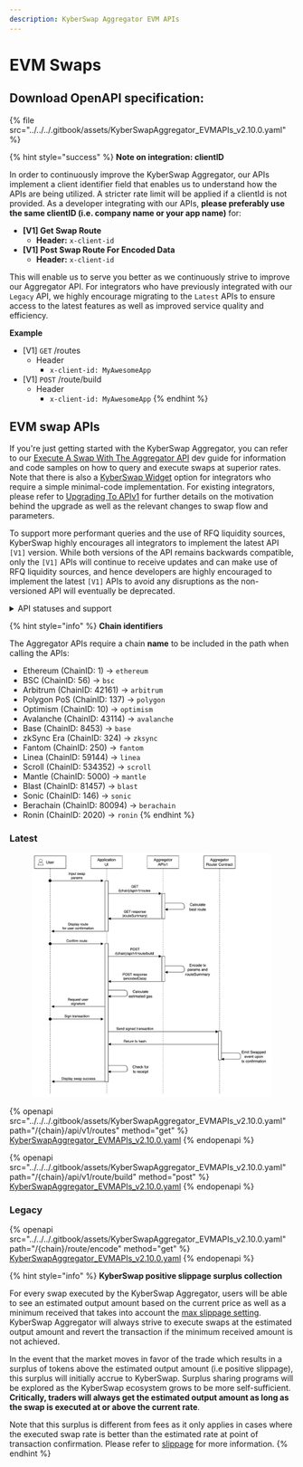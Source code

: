 ```yaml
---
description: KyberSwap Aggregator EVM APIs
---
```


# EVM Swaps

## Download OpenAPI specification:

{% file src="../../../.gitbook/assets/KyberSwapAggregator_EVMAPIs_v2.10.0.yaml" %}

{% hint style="success" %}
**Note on integration: clientID**

In order to continuously improve the KyberSwap Aggregator, our APIs implement a client identifier field that enables us to understand how the APIs are being utilized. A stricter rate limit will be applied if a clientId is not provided. As a developer integrating with our APIs, **please preferably use the same clientID (i.e. company name or your app name)** for:

* **\[V1] Get Swap Route**
  * **Header:** `x-client-id`
* **\[V1] Post Swap Route For Encoded Data**
  * **Header:** `x-client-id`

This will enable us to serve you better as we continuously strive to improve our Aggregator API. For integrators who have previously integrated with our `Legacy` API, we highly encourage migrating to the `Latest` APIs to ensure access to the latest features as well as improved service quality and efficiency.

**Example**

* \[V1] `GET` /routes
  * Header
    * `x-client-id: MyAwesomeApp`
* \[V1] `POST` /route/build
  * Header
    * `x-client-id: MyAwesomeApp`
{% endhint %}

## EVM swap APIs

If you're just getting started with the KyberSwap Aggregator, you can refer to our [Execute A Swap With The Aggregator API](../developer-guides/execute-a-swap-with-the-aggregator-api.md) dev guide for information and code samples on how to query and execute swaps at superior rates. Note that there is also a [KyberSwap Widget](../../kyberswap-widget/) option for integrators who require a simple minimal-code implementation. For existing integrators, please refer to [Upgrading To APIv1](../developer-guides/upgrading-to-apiv1.md) for further details on the motivation behind the upgrade as well as the relevant changes to swap flow and parameters.

To support more performant queries and the use of RFQ liquidity sources, KyberSwap highly encourages all integrators to implement the latest API `[V1]` version. While both versions of the API remains backwards compatible, only the `[V1]` APIs will continue to receive updates and can make use of RFQ liquidity sources, and hence developers are highly encouraged to implement the latest `[V1]` APIs to avoid any disruptions as the non-versioned API will eventually be deprecated.

<details>

<summary>API statuses and support</summary>

KyberSwap APIs uses the following statuses to minimize version miscommunications and ensure an uninterrupted service for the end user:

* `Latest`: API is functional and supported. This is the recommended version for all integrators (new and existing).
* `Legacy`: API remains functional with support for bugs only. No new feature updates.
* `Deprecated`: API is no longer functional and is not supported.

For all developers, it is highly recommended that you refer to the API with the `Latest` tag to ensure access to the latest features as well as improved service quality and efficiency. APIs which are planned to be sunset will be tagged `Legacy` during the transition period and thereafter moved to `Deprecated`.

The KyberSwap Docs will continue to maintain information regarding `Legacy` and `Deprecated` APIs.

</details>

{% hint style="info" %}
**Chain identifiers**

The Aggregator APIs require a chain **name** to be included in the path when calling the APIs:

* Ethereum (ChainID: 1) -> `ethereum`
* BSC (ChainID: 56) -> `bsc`
* Arbitrum (ChainID: 42161) -> `arbitrum`
* Polygon PoS (ChainID: 137) -> `polygon`
* Optimism (ChainID: 10) -> `optimism`
* Avalanche (ChainID: 43114) -> `avalanche`
* Base (ChainID: 8453) -> `base`
* zkSync Era (ChainID: 324) -> `zksync`
* Fantom (ChainID: 250) -> `fantom`
* Linea (ChainID: 59144) -> `linea`
* Scroll (ChainID: 534352) -> `scroll`
* Mantle (ChainID: 5000) -> `mantle`
* Blast (ChainID: 81457) -> `blast`
* Sonic (ChainID: 146) -> `sonic`
* Berachain (ChainID: 80094) -> `berachain`
* Ronin (ChainID: 2020) -> `ronin`
{% endhint %}

### &#x20;Latest

<figure><img src="../../../.gitbook/assets/Aggregator APIv1.jpg" alt=""><figcaption></figcaption></figure>

{% openapi src="../../../.gitbook/assets/KyberSwapAggregator_EVMAPIs_v2.10.0.yaml" path="/{chain}/api/v1/routes" method="get" %}
[KyberSwapAggregator_EVMAPIs_v2.10.0.yaml](../../../.gitbook/assets/KyberSwapAggregator_EVMAPIs_v2.10.0.yaml)
{% endopenapi %}

{% openapi src="../../../.gitbook/assets/KyberSwapAggregator_EVMAPIs_v2.10.0.yaml" path="/{chain}/api/v1/route/build" method="post" %}
[KyberSwapAggregator_EVMAPIs_v2.10.0.yaml](../../../.gitbook/assets/KyberSwapAggregator_EVMAPIs_v2.10.0.yaml)
{% endopenapi %}

### Legacy

{% openapi src="../../../.gitbook/assets/KyberSwapAggregator_EVMAPIs_v2.10.0.yaml" path="/{chain}/route/encode" method="get" %}
[KyberSwapAggregator_EVMAPIs_v2.10.0.yaml](../../../.gitbook/assets/KyberSwapAggregator_EVMAPIs_v2.10.0.yaml)
{% endopenapi %}

{% hint style="info" %}
**KyberSwap positive slippage surplus collection**

For every swap executed by the KyberSwap Aggregator, users will be able to see an estimated output amount based on the current price as well as a minimum received that takes into account the [max slippage setting](../../kyberswap-interface/user-guides/instantly-swap-at-superior-rates.md#customizing-trade-parameters). KyberSwap Aggregator will always strive to execute swaps at the estimated output amount and revert the transaction if the minimum received amount is not achieved.

In the event that the market moves in favor of the trade which results in a surplus of tokens above the estimated output amount (i.e positive slippage), this surplus will initially accrue to KyberSwap. Surplus sharing programs will be explored as the KyberSwap ecosystem grows to be more self-sufficient. **Critically, traders will always get the estimated output amount as long as the swap is executed at or above the current rate**.

Note that this surplus is different from fees as it only applies in cases where the executed swap rate is better than the estimated rate at point of transaction confirmation. Please refer to [slippage](../../../getting-started/foundational-topics/decentralized-finance/slippage.md) for more information.
{% endhint %}
